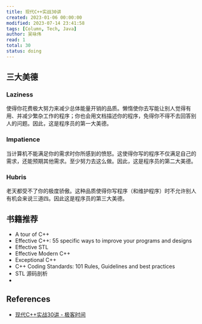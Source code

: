 ```yaml
---
title: 现代C++实战30讲
created: 2023-01-06 00:00:00
modified: 2023-07-14 23:41:58
tags: [Column, Tech, Java]
author: 吴咏伟
read: 1
total: 30
status: doing
---
```


## 三大美德

### Laziness

使得你花费极大努力来减少总体能量开销的品质。懒惰使你去写能让别人觉得有用、并减少繁杂工作的程序；你也会用文档描述你的程序，免得你不得不去回答别人的问题。因此，这是程序员的第一大美德。

### Impatience

当计算机不能满足你的需求时你所感到的愤怒。这使得你写的程序不仅满足自己的需求，还能预期其他需求。至少努力去这么做。因此，这是程序员的第二大美德。

### Hubris

老天都受不了你的极度骄傲。这种品质使得你写程序（和维护程序）时不允许别人有机会来说三道四。因此这是程序员的第三大美德。

## 书籍推荐

- A tour of C++
- Effective C++: 55 specific ways to improve your programs and designs
- Effective STL
- Effective Modern C++
- Exceptional C++
- C++ Coding Standards: 101 Rules, Guidelines and best practices
- STL 源码剖析
- 

## References

- [现代C++实战30讲 - 极客时间](https://localhost/#)
